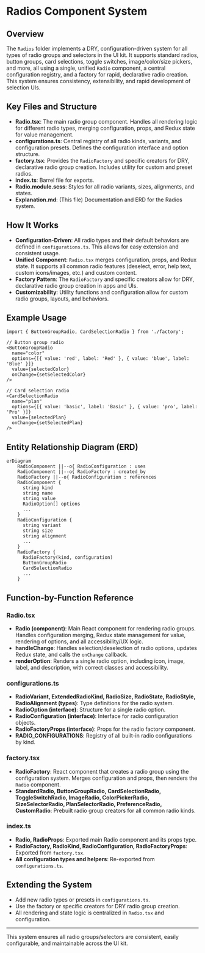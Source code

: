 # Radios Component System

## Overview

The `Radios` folder implements a DRY, configuration-driven system for all types of radio groups and selectors in the UI kit. It supports standard radios, button groups, card selections, toggle switches, image/color/size pickers, and more, all using a single, unified `Radio` component, a central configuration registry, and a factory for rapid, declarative radio creation. This system ensures consistency, extensibility, and rapid development of selection UIs.

## Key Files and Structure

- **Radio.tsx**: The main radio group component. Handles all rendering logic for different radio types, merging configuration, props, and Redux state for value management.
- **configurations.ts**: Central registry of all radio kinds, variants, and configuration presets. Defines the configuration interface and option structure.
- **factory.tsx**: Provides the `RadioFactory` and specific creators for DRY, declarative radio group creation. Includes utility for custom and preset radios.
- **index.ts**: Barrel file for exports.
- **Radio.module.scss**: Styles for all radio variants, sizes, alignments, and states.
- **Explanation.md**: (This file) Documentation and ERD for the Radios system.

## How It Works

- **Configuration-Driven**: All radio types and their default behaviors are defined in `configurations.ts`. This allows for easy extension and consistent usage.
- **Unified Component**: `Radio.tsx` merges configuration, props, and Redux state. It supports all common radio features (deselect, error, help text, custom icons/images, etc.) and custom content.
- **Factory Pattern**: The `RadioFactory` and specific creators allow for DRY, declarative radio group creation in apps and UIs.
- **Customizability**: Utility functions and configuration allow for custom radio groups, layouts, and behaviors.

## Example Usage

```tsx
import { ButtonGroupRadio, CardSelectionRadio } from './factory';

// Button group radio
<ButtonGroupRadio
  name="color"
  options={[{ value: 'red', label: 'Red' }, { value: 'blue', label: 'Blue' }]}
  value={selectedColor}
  onChange={setSelectedColor}
/>

// Card selection radio
<CardSelectionRadio
  name="plan"
  options={[{ value: 'basic', label: 'Basic' }, { value: 'pro', label: 'Pro' }]}
  value={selectedPlan}
  onChange={setSelectedPlan}
/>
```

## Entity Relationship Diagram (ERD)

```mermaid
erDiagram
    RadioComponent ||--o{ RadioConfiguration : uses
    RadioComponent ||--o{ RadioFactory : created_by
    RadioFactory ||--o{ RadioConfiguration : references
    RadioComponent {
      string kind
      string name
      string value
      RadioOption[] options
      ...
    }
    RadioConfiguration {
      string variant
      string size
      string alignment
      ...
    }
    RadioFactory {
      RadioFactory(kind, configuration)
      ButtonGroupRadio
      CardSelectionRadio
      ...
    }
```

## Function-by-Function Reference

### Radio.tsx

- **Radio (component)**: Main React component for rendering radio groups. Handles configuration merging, Redux state management for value, rendering of options, and all accessibility/UX logic.
- **handleChange**: Handles selection/deselection of radio options, updates Redux state, and calls the `onChange` callback.
- **renderOption**: Renders a single radio option, including icon, image, label, and description, with correct classes and accessibility.

### configurations.ts

- **RadioVariant, ExtendedRadioKind, RadioSize, RadioState, RadioStyle, RadioAlignment (types)**: Type definitions for the radio system.
- **RadioOption (interface)**: Structure for a single radio option.
- **RadioConfiguration (interface)**: Interface for radio configuration objects.
- **RadioFactoryProps (interface)**: Props for the radio factory component.
- **RADIO_CONFIGURATIONS**: Registry of all built-in radio configurations by kind.

### factory.tsx

- **RadioFactory**: React component that creates a radio group using the configuration system. Merges configuration and props, then renders the `Radio` component.
- **StandardRadio, ButtonGroupRadio, CardSelectionRadio, ToggleSwitchRadio, ImageRadio, ColorPickerRadio, SizeSelectorRadio, PlanSelectorRadio, PreferenceRadio, CustomRadio**: Prebuilt radio group creators for all common radio kinds.

### index.ts

- **Radio, RadioProps**: Exported main Radio component and its props type.
- **RadioFactory, RadioKind, RadioConfiguration, RadioFactoryProps**: Exported from `factory.tsx`.
- **All configuration types and helpers**: Re-exported from `configurations.ts`.

## Extending the System

- Add new radio types or presets in `configurations.ts`.
- Use the factory or specific creators for DRY radio group creation.
- All rendering and state logic is centralized in `Radio.tsx` and configuration.

---

This system ensures all radio groups/selectors are consistent, easily configurable, and maintainable across the UI kit.
